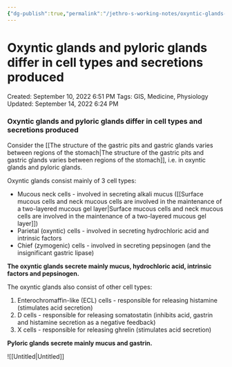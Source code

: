 ```yaml
---
{"dg-publish":true,"permalink":"/jethro-s-working-notes/oxyntic-glands-and-pyloric-glands-differ-in-cell-types-and-secretions-produced/","dgPassFrontmatter":true}
---
```



# Oxyntic glands and pyloric glands differ in cell types and secretions produced

Created: September 10, 2022 6:51 PM
Tags: GIS, Medicine, Physiology
Updated: September 14, 2022 6:24 PM

### Oxyntic glands and pyloric glands differ in cell types and secretions produced

Consider the [[The structure of the gastric pits and gastric glands varies between regions of the stomach\|The structure of the gastric pits and gastric glands varies between regions of the stomach]], i.e. in oxyntic glands and pyloric glands.

Oxyntic glands consist mainly of 3 cell types:

- Mucous neck cells - involved in secreting alkali mucus ([[Surface mucous cells and neck mucous cells are involved in the maintenance of a two-layered mucous gel layer\|Surface mucous cells and neck mucous cells are involved in the maintenance of a two-layered mucous gel layer]])
- Parietal (oxyntic) cells - involved in secreting hydrochloric acid and intrinsic factors
- Chief (zymogenic) cells - involved in secreting pepsinogen (and the insignificant gastric lipase)

**The oxyntic glands secrete mainly mucus, hydrochloric acid, intrinsic factors and pepsinogen.**

The oxyntic glands also consist of other cell types:

1. Enterochromaffin-like (ECL) cells - responsible for releasing histamine (stimulates acid secretion)
2. D cells - responsible for releasing somatostatin (inhibits acid, gastrin and histamine secretion as a negative feedback)
3. X cells - responsible for releasing ghrelin (stimulates acid secretion)

**Pyloric glands secrete mainly mucus and gastrin.**

![[Untitled\|Untitled]]
